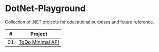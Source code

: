 # DotNet-Playground

Collection of .NET projects for educational purposes and future reference.

|  #  |                                         Project                                          |
| :-: | :--------------------------------------------------------------------------------------: |
| 01  |    [ToDo Minimal API](https://github.com/johanstech/DotNet-Playground/tree/master/ToDoMinimalAPI/)    |
